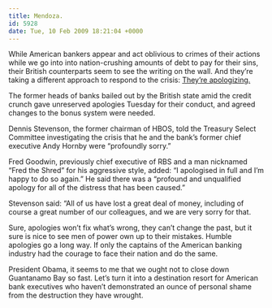 ```yaml
---
title: Mendoza.
id: 5928
date: Tue, 10 Feb 2009 18:21:04 +0000
---
```


While American bankers appear and act oblivious to crimes of their actions while we go into into nation-crushing amounts of debt to pay for their sins, their British counterparts seem to see the writing on the wall. And they’re taking a different approach to respond to the crisis: [They’re apologizing.](http://news.yahoo.com/s/afp/20090210/bs_afp/financeeconomybritainpolitics;_ylt=Avps2COXtvgAfnsxtOJgghYDW7oF)



<div class="quote">The former heads of banks bailed out by the British state amid the credit crunch gave unreserved apologies Tuesday for their conduct, and agreed changes to the bonus system were needed.  

Dennis Stevenson, the former chairman of <span class="caps">HBOS</span>, told the Treasury Select Committee investigating the crisis that he and the bank’s former chief executive Andy Hornby were “profoundly sorry.”  

Fred Goodwin, previously chief executive of RBS and a man nicknamed “Fred the Shred” for his aggressive style, added: “I apologised in full and I’m happy to do so again.” He said there was a “profound and unqualified apology for all of the distress that has been caused.”  

Stevenson said: “All of us have lost a great deal of money, including of course a great number of our colleagues, and we are very sorry for that.</div>Sure, apologies won’t fix what’s wrong, they can’t change the past, but it sure is nice to see men of power own up to their mistakes. Humble apologies go a long way. If only the captains of the American banking industry had the courage to face their nation and do the same.  

President Obama, it seems to me that we ought not to close down Guantanamo Bay so fast. Let’s turn it into a destination resort for American bank executives who haven’t demonstrated an ounce of personal shame from the destruction they have wrought.





